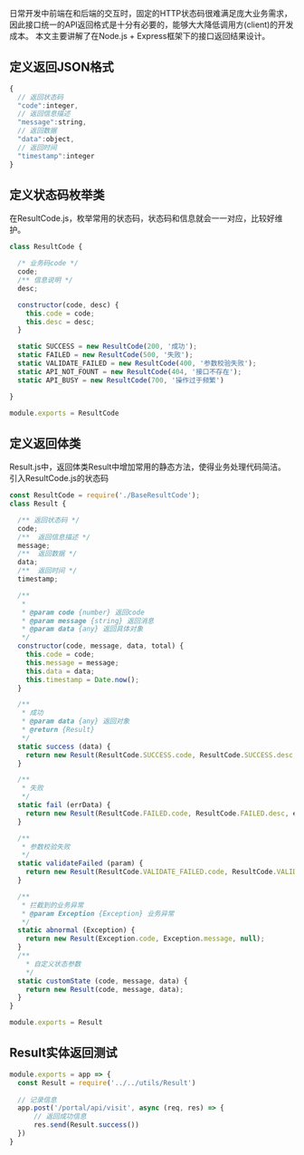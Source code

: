日常开发中前端在和后端的交互时，固定的HTTP状态码很难满足庞大业务需求，因此接口统一的API返回格式是十分有必要的，能够大大降低调用方(client)的开发成本。
本文主要讲解了在Node.js + Express框架下的接口返回结果设计。

## 定义返回JSON格式

``` javascript
{
  // 返回状态码
  "code":integer,
  // 返回信息描述
  "message":string,
  // 返回数据
  "data":object,
  // 返回时间
  "timestamp":integer
}
```

## 定义状态码枚举类

在ResultCode.js，枚举常用的状态码，状态码和信息就会一一对应，比较好维护。

``` javascript
class ResultCode {

  /* 业务码code */
  code;
  /** 信息说明 */
  desc;

  constructor(code, desc) {
    this.code = code;
    this.desc = desc;
  }

  static SUCCESS = new ResultCode(200, '成功');
  static FAILED = new ResultCode(500, '失败');
  static VALIDATE_FAILED = new ResultCode(400, '参数校验失败');
  static API_NOT_FOUNT = new ResultCode(404, '接口不存在');
  static API_BUSY = new ResultCode(700, '操作过于频繁')

}

module.exports = ResultCode
```

## 定义返回体类

Result.js中，返回体类Result中增加常用的静态方法，使得业务处理代码简洁。
引入ResultCode.js的状态码

``` javascript
const ResultCode = require('./BaseResultCode');
class Result {

  /** 返回状态码 */
  code;
  /**  返回信息描述 */
  message;
  /**  返回数据 */
  data;
  /**  返回时间 */
  timestamp;

  /**
   * 
   * @param code {number} 返回code
   * @param message {string} 返回消息
   * @param data {any} 返回具体对象
   */
  constructor(code, message, data, total) {
    this.code = code;
    this.message = message;
    this.data = data;
    this.timestamp = Date.now();
  }

  /**
   * 成功
   * @param data {any} 返回对象
   * @return {Result}
   */
  static success (data) {
    return new Result(ResultCode.SUCCESS.code, ResultCode.SUCCESS.desc, data);
  }

  /**
   * 失败
   */
  static fail (errData) {
    return new Result(ResultCode.FAILED.code, ResultCode.FAILED.desc, errData);
  }

  /**
   * 参数校验失败
   */
  static validateFailed (param) {
    return new Result(ResultCode.VALIDATE_FAILED.code, ResultCode.VALIDATE_FAILED.desc, param);
  }

  /**
   * 拦截到的业务异常
   * @param Exception {Exception} 业务异常
   */
  static abnormal (Exception) {
    return new Result(Exception.code, Exception.message, null);
  }
  /**
    * 自定义状态参数
    */
  static customState (code, message, data) {
    return new Result(code, message, data);
  }
}

module.exports = Result

```

## Result实体返回测试

``` javascript
module.exports = app => {
  const Result = require('../../utils/Result')
  
  // 记录信息
  app.post('/portal/api/visit', async (req, res) => {
      // 返回成功信息 
      res.send(Result.success())
  })
}
``` 